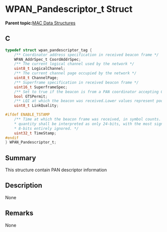 # WPAN\_Pandescriptor\_t Struct

**Parent topic:**[MAC Data Structures](GUID-D83EFB67-1CD2-4DDB-825D-8A6090B47CA1.md)

## C

```c
typedef struct wpan_pandescriptor_tag {
    /** Coordinator address specification in received beacon frame */
    WPAN_AddrSpec_t CoordAddrSpec;
    /** The current logical channel used by the network */
    uint8_t LogicalChannel;
    /** The current channel page occupied by the network */
    uint8_t ChannelPage;
    /** Superframe specification in received beacon frame */
    uint16_t SuperframeSpec;
    /** Set to true if the beacon is from a PAN coordinator accepting GTS requests */
    bool GTSPermit;
    /** LQI at which the beacon was received.Lower values represent poorer link quality. */
    uint8_t LinkQuality;

#ifdef ENABLE_TSTAMP
    /** Time at which the beacon frame was received, in symbol counts.  This
    * quantity shall be interpreted as only 24-bits, with the most significant
    * 8-bits entirely ignored. */
    uint32_t TimeStamp;
#endif
} WPAN_Pandescriptor_t;

```

## Summary

This structure contain PAN descriptor information

## Description

None

## Remarks

None

